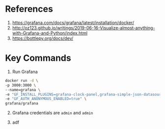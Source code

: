 # References

1. <https://grafana.com/docs/grafana/latest/installation/docker/>
2. <http://oz123.github.io/writings/2019-06-16-Visualize-almost-anything-with-Grafana-and-Python/index.html>
3. <https://bottlepy.org/docs/dev/>


# Key Commands

1. Run Grafana

```bash
docker run -d \
-p 3000:3000 \
--name=grafana \
-e "GF_INSTALL_PLUGINS=grafana-clock-panel,grafana-simple-json-datasource" \
-e "GF_AUTH_ANONYMOUS_ENABLED=true" \
grafana/grafana
```

2. Grafana credentials are `admin` and `admin`

3. adf
